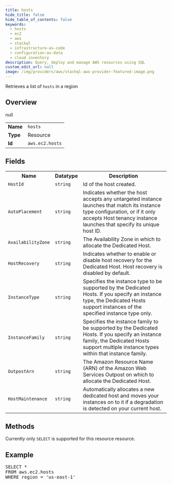 ```yaml
---
title: hosts
hide_title: false
hide_table_of_contents: false
keywords:
  - hosts
  - ec2
  - aws
  - stackql
  - infrastructure-as-code
  - configuration-as-data
  - cloud inventory
description: Query, deploy and manage AWS resources using SQL
custom_edit_url: null
image: /img/providers/aws/stackql-aws-provider-featured-image.png
---
```

Retrieves a list of <code>hosts</code> in a region

## Overview
<table><tbody>
<tr><td><b>Name</b></td><td><code>hosts</code></td></tr>
<tr><td><b>Type</b></td><td>Resource</td></tr>
null
<tr><td><b>Id</b></td><td><code>aws.ec2.hosts</code></td></tr>
</tbody></table>

## Fields
<table><tbody>
<tr><th>Name</th><th>Datatype</th><th>Description</th></tr>
<tr><td><code>HostId</code></td><td><code>string</code></td><td>Id of the host created.</td></tr><tr><td><code>AutoPlacement</code></td><td><code>string</code></td><td>Indicates whether the host accepts any untargeted instance launches that match its instance type configuration, or if it only accepts Host tenancy instance launches that specify its unique host ID.</td></tr><tr><td><code>AvailabilityZone</code></td><td><code>string</code></td><td>The Availability Zone in which to allocate the Dedicated Host.</td></tr><tr><td><code>HostRecovery</code></td><td><code>string</code></td><td>Indicates whether to enable or disable host recovery for the Dedicated Host. Host recovery is disabled by default.</td></tr><tr><td><code>InstanceType</code></td><td><code>string</code></td><td>Specifies the instance type to be supported by the Dedicated Hosts. If you specify an instance type, the Dedicated Hosts support instances of the specified instance type only.</td></tr><tr><td><code>InstanceFamily</code></td><td><code>string</code></td><td>Specifies the instance family to be supported by the Dedicated Hosts. If you specify an instance family, the Dedicated Hosts support multiple instance types within that instance family.</td></tr><tr><td><code>OutpostArn</code></td><td><code>string</code></td><td>The Amazon Resource Name (ARN) of the Amazon Web Services Outpost on which to allocate the Dedicated Host.</td></tr><tr><td><code>HostMaintenance</code></td><td><code>string</code></td><td>Automatically allocates a new dedicated host and moves your instances on to it if a degradation is detected on your current host.</td></tr>
</tbody></table>

## Methods
Currently only <code>SELECT</code> is supported for this resource resource.

## Example
<pre>
SELECT * 
FROM aws.ec2.hosts
WHERE region = 'us-east-1'
</pre>
